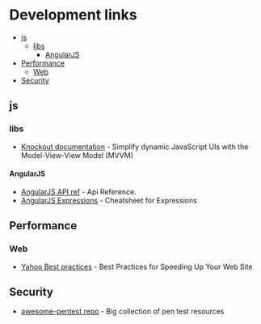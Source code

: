   # Development links

- [js](#js)
  - [libs](#libs)
    - [AngularJS](#angularjs)
- [Performance](#performance)
  - [Web](#web)
- [Security](#security)

## js
### libs
* [Knockout documentation](http://knockoutjs.com/documentation/introduction.html) - Simplify dynamic JavaScript UIs with the Model-View-View Model (MVVM)
#### AngularJS
* [AngularJS API ref](https://docs.angularjs.org/api) - Api Reference. 
* [AngularJS Expressions](http://teropa.info/images/angular_expressions_cheatsheet.pdf) - Cheatsheet for Expressions

## Performance
### Web
* [Yahoo Best practices](https://developer.yahoo.com/performance/rules.html) - Best Practices for Speeding Up Your Web Site

## Security
* [awesome-pentest repo](https://github.com/enaqx/awesome-pentest) - Big collection of pen test resources 
